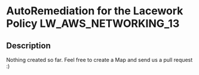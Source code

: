 # AutoRemediation for the Lacework Policy LW_AWS_NETWORKING_13

## Description
Nothing created so far. Feel free to create a Map and send us a pull request :)
